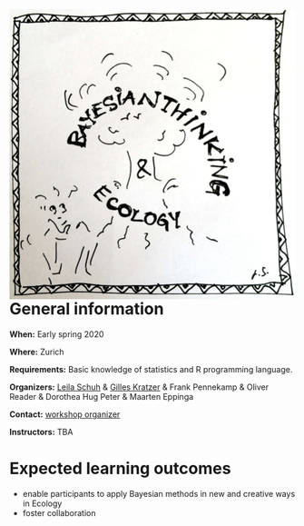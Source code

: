 

<img src="bayesecology.jpg"
     alt=" "
     style="float: left; margin-right: 10px;" />

# General information

**When:** Early spring 2020

**Where:** Zurich

**Requirements:** Basic knowledge of statistics and R programming language. 

**Organizers:** [Leila Schuh](https://www.math.uzh.ch/index.php?id=people&L=0&id=people&semId=37&key1=14654) & [Gilles Kratzer](https://gilleskratzer.netlify.com/) & Frank Pennekamp & Oliver Reader & Dorothea Hug Peter & Maarten Eppinga

**Contact:** [workshop organizer](mailto:leila.schuh@math.uzh.ch)

**Instructors:** TBA

# Expected learning outcomes
- enable participants to apply Bayesian methods in new and creative ways in Ecology
- foster collaboration

